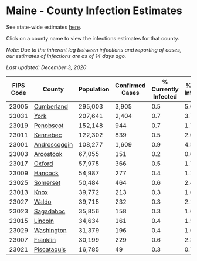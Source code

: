 # Maine - County Infection Estimates

See state-wide estimates [here](/infections/us-me).

Click on a county name to view the infections estimates for that county.

*Note: Due to the inherent lag between infections and reporting of cases, our estimates of infections are as of 14 days ago.*

*Last updated: December 3, 2020*

|   FIPS Code |                       County |   Population |   Confirmed Cases |   % Currently Infected |   % Total Infected |
|-------------|------------------------------|--------------|-------------------|------------------------|--------------------|
|       23005 |     [Cumberland](cumberland) |      295,003 |             3,905 |                    0.5 |                5.0 |
|       23031 |                 [York](york) |      207,641 |             2,404 |                    0.7 |                3.7 |
|       23019 |       [Penobscot](penobscot) |      152,148 |               944 |                    0.7 |                1.7 |
|       23011 |         [Kennebec](kennebec) |      122,302 |               839 |                    0.5 |                2.0 |
|       23001 | [Androscoggin](androscoggin) |      108,277 |             1,609 |                    0.9 |                4.5 |
|       23003 |       [Aroostook](aroostook) |       67,055 |               151 |                    0.2 |                0.6 |
|       23017 |             [Oxford](oxford) |       57,975 |               366 |                    0.5 |                1.7 |
|       23009 |           [Hancock](hancock) |       54,987 |               277 |                    0.4 |                1.2 |
|       23025 |         [Somerset](somerset) |       50,484 |               464 |                    0.6 |                2.4 |
|       23013 |                 [Knox](knox) |       39,772 |               213 |                    0.3 |                1.6 |
|       23027 |               [Waldo](waldo) |       39,715 |               232 |                    0.3 |                2.1 |
|       23023 |       [Sagadahoc](sagadahoc) |       35,856 |               158 |                    0.3 |                1.6 |
|       23015 |           [Lincoln](lincoln) |       34,634 |               161 |                    0.4 |                1.5 |
|       23029 |     [Washington](washington) |       31,379 |               196 |                    0.4 |                1.6 |
|       23007 |         [Franklin](franklin) |       30,199 |               229 |                    0.6 |                2.3 |
|       23021 |   [Piscataquis](piscataquis) |       16,785 |                49 |                    0.3 |                0.7 |